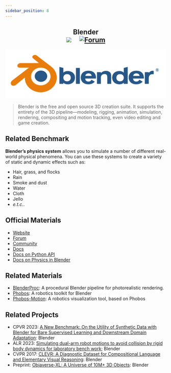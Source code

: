 ```yaml
---
sidebar_position: 8
---
```


<h2 align="center">
  <b>Blender</b>

<div align="center">
    <a href="https://www.blender.org/" target="_blank"><img src="https://img.shields.io/badge/Website-Blender-red"></img></a>
    &nbsp;
    &nbsp;
    <a href="https://www.blender.org/community/" target="_blank"><img src="https://img.shields.io/badge/Forum-Community-yellow" alt="Forum"></img></a>
</div>
</h2>

![Blender](imgs/Blender.svg)


> Blender is the free and open source 3D creation suite. It supports the entirety of the 3D pipeline—modeling, rigging, animation, simulation, rendering, compositing and motion tracking, even video editing and game creation.

## Related Benchmark

**Blender’s physics system** allows you to simulate a number of different real-world physical phenomena. You can use these systems to create a variety of static and dynamic effects such as:

- Hair, grass, and flocks
- Rain
- Smoke and dust
- Water
- Cloth
- Jello
- *e.t.c.*.

## Official Materials
- [Website](https://www.blender.org/)
- [Forum](https://devtalk.blender.org/)
- [Community](https://www.blender.org/community)
- [Docs](https://docs.blender.org/)
- [Docs on Python API](https://docs.blender.org/api/current/index.html)
- [Docs on Physics in Blender](https://docs.blender.org/manual/en/latest/physics/index.html)

## Related Materials
- [BlenderProc](https://dlr-rm.github.io/BlenderProc/index.html): A procedural Blender pipeline for photorealistic rendering.
- [Phobos](https://github.com/dfki-ric/phobos): A robotics toolkit for Blender
- [Phobos-Motion](https://github.com/YuyangLee/Phobos-Motion): A robotics visualization tool, based on Phobos

## Related Projects
- CPVR 2023: [A New Benchmark: On the Utility of Synthetic Data with Blender for Bare Supervised Learning and Downstream Domain Adaptation](https://huitangtang.github.io/On_the_Utility_of_Synthetic_Data/): Blender
- ALR 2023: [Simulating dual-arm robot motions to avoid collision by rigid body dynamics for laboratory bench work](https://link.springer.com/article/10.1007/s10015-022-00823-1); Blender
- CVPR 2017: [CLEVR: A Diagnostic Dataset for Compositional Language and Elementary Visual Reasoning](https://cs.stanford.edu/people/jcjohns/clevr/): Blender
- Preprint: [Objaverse-XL: A Universe of 10M+ 3D Objects](https://objaverse.allenai.org/): Blender
